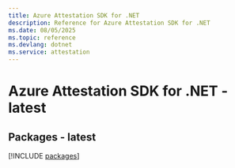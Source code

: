 ```yaml
---
title: Azure Attestation SDK for .NET
description: Reference for Azure Attestation SDK for .NET
ms.date: 08/05/2025
ms.topic: reference
ms.devlang: dotnet
ms.service: attestation
---
```

# Azure Attestation SDK for .NET - latest
## Packages - latest
[!INCLUDE [packages](attestation-index.md)]